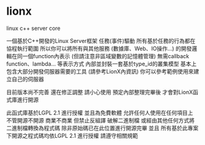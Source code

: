 # lionx
linux c++ server core

一個基於C++開發的Linux Server框架
任務(事件)驅動
所有基於任務的行為都在協程執行範圍
所以你可以將所有與其他服務 (數據庫、Web、IO操作...)
的開發邏輯在同一個function內表示 (但請注意非區域變數的記憶體管理)
無需callback function、lambda... 等表示方式
內部並封裝一套基於type_id的叢集模型
基本上包含大部分開發伺服器需要的工具 (請參考LionX內資訊)
你可以參考範例使用來建立自己的伺服器

目前版本尚不完善 還在修正調整 請小心使用
預定內部整理完畢後 才會對LionX函式庫進行開源

此函式庫基於LGPL 2.1 進行授權
並且為免費軟體
允許任何人使用在任何項目上 不管開源不開源 商業不商業
但禁止反組譯 破解二進制檔 或經由其他任何方式將二進制檔轉換為程式碼
除非原始碼已在此位置進行開源完畢
並且 所有基於此專案下開源之程式碼均依LGPL 2.1 進行授權
請遵守相關規範

